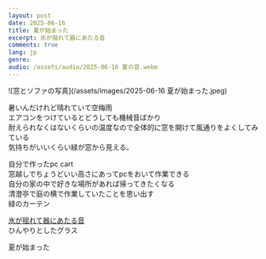 ```yaml
---
layout: post
date: 2025-06-16
title: 夏が始まった
excerpt: 氷が揺れて器にあたる音
comments: true
lang: jp
genre:
audio: /assets/audio/2025-06-16 夏の音.webm
---
```


<!-- ここに写真追加 -->

![窓とソファの写真](/assets/images/2025-06-16 夏が始まった.jpeg)

暑いんだけれど晴れていて空梅雨  
エアコンをつけているとどうしても機械音ばかり  
耐えられなくはないくらいの温度なので全体的に窓を開けて風通りをよくしてみている  
気持ちがいいくらい緑が窓から見える。

自分で作ったpc cart  
窓越しでちょうどいい高さにあってpcをおいて作業できる  
自分の家の中で好きな場所があれば帰ってきたくなる  
清澄亭で庭の横で作業していたことを思い出す  
緑のカーテン

<span class="play-audio-on-hover" style="cursor:pointer; text-decoration:underline;">氷が揺れて器にあたる音</span>  
ひんやりとしたグラス

夏が始まった

<audio id="hover-audio" src="{{ site.baseurl }}{{ page.audio }}"></audio>

<script>
document.addEventListener('DOMContentLoaded', function() {
  const trigger = document.querySelector('.play-audio-on-hover');
  const audio = document.getElementById('hover-audio');
  if (trigger && audio) {
    trigger.addEventListener('mouseenter', () => {
      audio.currentTime = 0;
      audio.play();
    });
    trigger.addEventListener('mouseleave', () => {
      audio.pause();
      audio.currentTime = 0;
    });
  }
});
</script>
